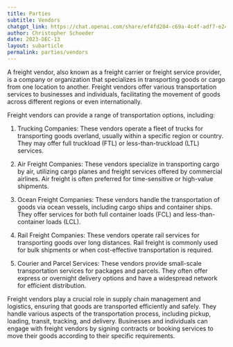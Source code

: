 ```yaml
---
title: Parties
subtitle: Vendors
chatgpt_link: https://chat.openai.com/share/ef4fd204-c69a-4c4f-adf7-e245518a2f55
author: Christopher Schoeder
date: 2023-DEC-13
layout: subarticle
permalink: parties/vendors
---
```


A freight vendor, also known as a freight carrier or freight service provider, is a company or organization that specializes in transporting goods or cargo from one location to another. Freight vendors offer various transportation services to businesses and individuals, facilitating the movement of goods across different regions or even internationally.

Freight vendors can provide a range of transportation options, including:

1. Trucking Companies: These vendors operate a fleet of trucks for transporting goods overland, usually within a specific region or country. They may offer full truckload (FTL) or less-than-truckload (LTL) services.

2. Air Freight Companies: These vendors specialize in transporting cargo by air, utilizing cargo planes and freight services offered by commercial airlines. Air freight is often preferred for time-sensitive or high-value shipments.

3. Ocean Freight Companies: These vendors handle the transportation of goods via ocean vessels, including cargo ships and container ships. They offer services for both full container loads (FCL) and less-than-container loads (LCL).

4. Rail Freight Companies: These vendors operate rail services for transporting goods over long distances. Rail freight is commonly used for bulk shipments or when cost-effective transportation is required.

5. Courier and Parcel Services: These vendors provide small-scale transportation services for packages and parcels. They often offer express or overnight delivery options and have a widespread network for efficient distribution.

Freight vendors play a crucial role in supply chain management and logistics, ensuring that goods are transported efficiently and safely. They handle various aspects of the transportation process, including pickup, loading, transit, tracking, and delivery. Businesses and individuals can engage with freight vendors by signing contracts or booking services to move their goods according to their specific requirements.
